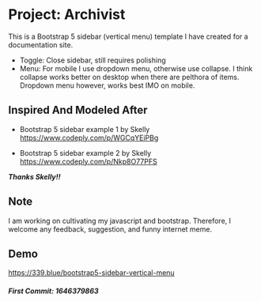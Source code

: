 # Project: Archivist
This is a Bootstrap 5 sidebar (vertical menu) template I have created for a documentation site. 

- Toggle: Close sidebar, still requires polishing
- Menu: For mobile I use dropdown menu, otherwise use collapse. I think collapse works better on desktop when there are pelthora of items. Dropdown menu however, works best IMO on mobile.

## Inspired And Modeled After
- Bootstrap 5 sidebar example 1 by Skelly
https://www.codeply.com/p/WGCqYEiPBg

- Bootstrap 5 sidebar example 2 by Skelly
https://www.codeply.com/p/Nkp8O77PFS

***Thanks Skelly!!***

## Note
I am working on cultivating my javascript and bootstrap. Therefore, I welcome any feedback, suggestion, and funny internet meme.

## Demo
https://339.blue/bootstrap5-sidebar-vertical-menu

##### First Commit: 1646379863
